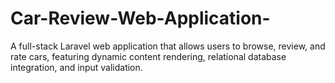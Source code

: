 # Car-Review-Web-Application-
  A full-stack Laravel web application that allows users to browse, review, and rate cars, featuring dynamic content rendering, relational database integration, and input validation.
